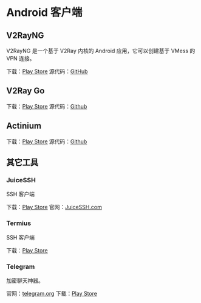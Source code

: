 # Android 客户端

## V2RayNG

V2RayNG 是一个基于 V2Ray 内核的 Android 应用，它可以创建基于 VMess 的 VPN 连接。

下载：[Play Store](https://play.google.com/store/apps/details?id=com.v2ray.ang)
源代码：[GitHub](https://github.com/2dust/v2rayNG)

## V2Ray Go

下载：[Play Store](https://play.google.com/store/apps/details?id=org.kkdev.v2raygo)
源代码：[Github](https://github.com/xiaokangwang/V2RayGO)

## Actinium

下载：[Play Store](https://play.google.com/store/apps/details?id=com.v2ray.actinium)
源代码：[Github](https://github.com/V2Ray-Android/Actinium)

## 其它工具

### JuiceSSH

SSH 客户端

下载：[Play Store](https://play.google.com/store/apps/details?id=com.sonelli.juicessh)
官网：[JuiceSSH.com](https://juicessh.com/)

### Termius

SSH 客户端

下载：[Play Store](https://play.google.com/store/apps/details?id=com.server.auditor.ssh.client)

### Telegram

加密聊天神器。

官网：[telegram.org](https://telegram.org/)
下载：[Play Store](https://play.google.com/store/apps/details?id=org.telegram.messenger)
